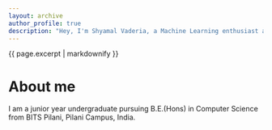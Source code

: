 ```yaml
---
layout: archive
author_profile: true
description: "Hey, I'm Shyamal Vaderia, a Machine Learning enthusiast and Python lover, pursuing B.E.(Hons) in Computer Science from BITS Pilani, Pilani Campus, India."
---
```


{{ page.excerpt | markdownify }}
# About me
I am  a junior year undergraduate pursuing B.E.(Hons) in Computer Science from BITS Pilani, Pilani Campus, India. 
